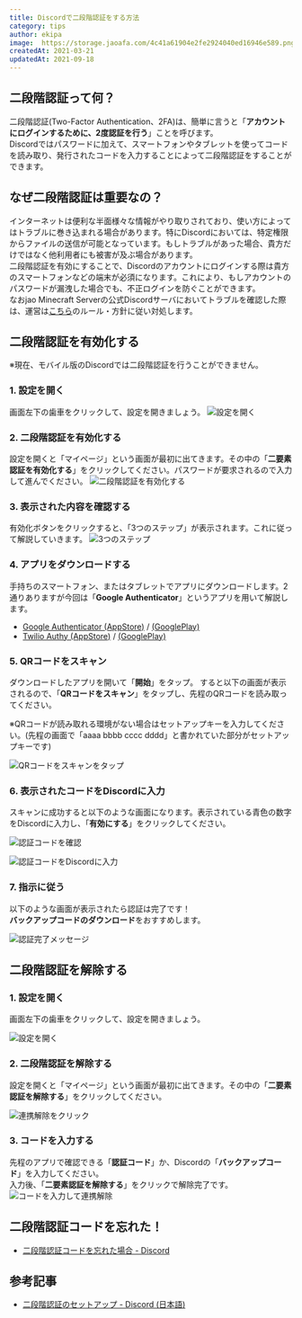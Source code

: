 ```yaml
---
title: Discordで二段階認証をする方法
category: tips
author: ekipa
image: 	https://storage.jaoafa.com/4c41a61904e2fe2924040ed16946e589.png
createdAt: 2021-03-21
updatedAt: 2021-09-18
---
```


## 二段階認証って何？

二段階認証(Two-Factor Authentication、2FA)は、簡単に言うと「**アカウントにログインするために、2度認証を行う**」ことを呼びます。  
Discordではパスワードに加えて、スマートフォンやタブレットを使ってコードを読み取り、発行されたコードを入力することによって二段階認証をすることができます。  

## なぜ二段階認証は重要なの？

インターネットは便利な半面様々な情報がやり取りされており、使い方によってはトラブルに巻き込まれる場合があります。特にDiscordにおいては、特定権限からファイルの送信が可能となっています。もしトラブルがあった場合、貴方だけではなく他利用者にも被害が及ぶ場合があります。  
二段階認証を有効にすることで、Discordのアカウントにログインする際は貴方のスマートフォンなどの端末が必須になります。これにより、もしアカウントのパスワードが漏洩した場合でも、不正ログインを防ぐことができます。  
なおjao Minecraft Serverの公式Discordサーバにおいてトラブルを確認した際は、運営は[こちら](/server/rules/discord)のルール・方針に従い対処します。

## 二段階認証を有効化する

※現在、モバイル版のDiscordでは二段階認証を行うことができません。

### 1. 設定を開く

画面左下の歯車をクリックして、設定を開きましょう。
![設定を開く](https://storage.jaoafa.com/44d0f3d9c4f397585eb9c9b18a8d8819.PNG)

### 2. 二段階認証を有効化する

設定を開くと「マイページ」という画面が最初に出てきます。その中の「**二要素認証を有効化する**」をクリックしてください。パスワードが要求されるので入力して進んでください。
![二段階認証を有効化する](https://storage.jaoafa.com/efb2c253451eeb8ed42d8c1c54c79ccd.PNG)

### 3. 表示された内容を確認する

有効化ボタンをクリックすると、「3つのステップ」が表示されます。これに従って解説していきます。
![3つのステップ](https://storage.jaoafa.com/1f5db606ebb622bf96a4d838c67eec88.PNG)

### 4. アプリをダウンロードする

手持ちのスマートフォン、またはタブレットでアプリにダウンロードします。2通りありますが今回は「**Google Authenticator**」というアプリを用いて解説します。

* [Google Authenticato‪r (AppStore)](https://apps.apple.com/jp/app/google-authenticator/id388497605) / [(GooglePlay)](https://play.google.com/store/apps/details?id=com.google.android.apps.authenticator2&hl=ja&gl=US)
* [Twilio Auth‪y (AppStore)‬](https://apps.apple.com/jp/app/twilio-authy/id494168017) / [(GooglePlay)](https://play.google.com/store/apps/details?id=com.authy.authy&hl=ja&gl=US)

### 5. QRコードをスキャン

ダウンロードしたアプリを開いて「**開始**」をタップ。
すると以下の画面が表示されるので、「**QRコードをスキャン**」をタップし、先程のQRコードを読み取ってください。

※QRコードが読み取れる環境がない場合はセットアップキーを入力してください。(先程の画面で「aaaa bbbb cccc dddd」と書かれていた部分がセットアップキーです)

![QRコードをスキャンをタップ](https://storage.jaoafa.com/3c3a8b7d0de02e320d98eaec05be65f4.png)

### 6. 表示されたコードをDiscordに入力

スキャンに成功すると以下のような画面になります。表示されている青色の数字をDiscordに入力し、「**有効にする**」をクリックしてください。

![認証コードを確認](https://storage.jaoafa.com/fa5b0fa87515df405017ca9572bcc891.png)

![認証コードをDiscordに入力](https://storage.jaoafa.com/83eb999255605aae6c3aff01adda03ca.PNG)

### 7. 指示に従う

以下のような画面が表示されたら認証は完了です！  
**バックアップコードのダウンロード**をおすすめします。

![認証完了メッセージ](https://storage.jaoafa.com/663de515f5eebf9dd473aeafd188307b.PNG)

## 二段階認証を解除する

### 1. 設定を開く

画面左下の歯車をクリックして、設定を開きましょう。

![設定を開く](https://storage.jaoafa.com/44d0f3d9c4f397585eb9c9b18a8d8819.PNG)

### 2. 二段階認証を解除する

設定を開くと「マイページ」という画面が最初に出てきます。その中の「**二要素認証を解除する**」をクリックしてください。

![連携解除をクリック](https://storage.jaoafa.com/ab2d41eea056a36f21c762ec65255d7b.png)

### 3. コードを入力する

先程のアプリで確認できる「**認証コード**」か、Discordの「**バックアップコード**」を入力してください。  
入力後、「**二要素認証を解除する**」をクリックで解除完了です。
![コードを入力して連携解除](https://storage.jaoafa.com/00725a6ad6a8366d021026d5241580b5.png)

## 二段階認証コードを忘れた！

* [二段階認証コードを忘れた場合 - Discord](https://support.discord.com/hc/ja/articles/115001221072-%E4%BA%8C%E6%AE%B5%E9%9A%8E%E8%AA%8D%E8%A8%BC%E3%82%B3%E3%83%BC%E3%83%89%E3%82%92%E5%BF%98%E3%82%8C%E3%81%9F%E5%A0%B4%E5%90%88)

## 参考記事

* [二段階認証のセットアップ - Discord (日本語)](https://support.discord.com/hc/ja/articles/219576828-%E4%BA%8C%E6%AE%B5%E9%9A%8E%E8%AA%8D%E8%A8%BC%E3%81%AE%E3%82%BB%E3%83%83%E3%83%88%E3%82%A2%E)
